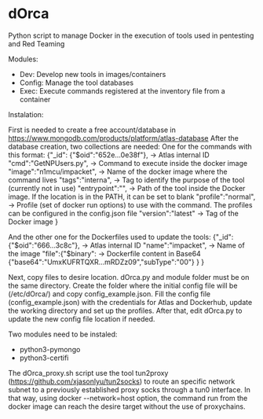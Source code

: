 # dOrca
Python script to manage Docker in the execution of tools used in pentesting and Red Teaming

Modules:
- Dev: Develop new tools in images/containers
- Config: Manage the tool databases
- Exec: Execute commands registered at the inventory file from a container

Instalation:

First is needed to create a free account/database in https://www.mongodb.com/products/platform/atlas-database
After the database creation, two collections are needed:
One for the commands with this format:
{"_id":
      {"$oid":"652e...0e38f"},  -> Atlas internal ID
      "cmd":"GetNPUsers.py",    -> Command to execute inside the docker image
      "image":"n1mcu/impacket", -> Name of the docker image where the command lives
      "tags":"interna",         -> Tag to identify the purpose of the tool (currently not in use)
      "entrypoint":"",          -> Path of the tool inside the Docker image. If the location is in the PATH, it can be set to blank
      "profile":"normal",       -> Profile (set of docker run options) to use with the command. The profiles can be configured in the config.json file
      "version":"latest"        -> Tag of the Docker image
}

And the other one for the Dockerfiles used to update the tools:
{"_id":
      {"$oid":"666...3c8c"}, -> Atlas internal ID
      "name":"impacket",     -> Name of the image
      "file":{"$binary":     -> Dockerfile content in Base64
            {"base64":"UmxKUFRTQXR...mRDZz09","subType":"00"}
      }
}

Next, copy files to desire location. dOrca.py and module folder must be on the same directory.
Create the folder where the initial config file will be (/etc/dOrca/) and copy config_example.json.
Fill the config file (config_example.json) with the credentials for Atlas and Dockerhub, update the working directory and set up the profiles.
After that, edit dOrca.py to update the new config file location if needed.

Two modules need to be instaled:
- python3-pymongo
- python3-certifi

The dOrca_proxy.sh script use the tool tun2proxy (https://github.com/xjasonlyu/tun2socks) to route an specific network subnet to a previously established proxy socks through a tun0 interface.
In that way, using docker --network=host option, the command run from the docker image can reach the desire target without the use of proxychains.
